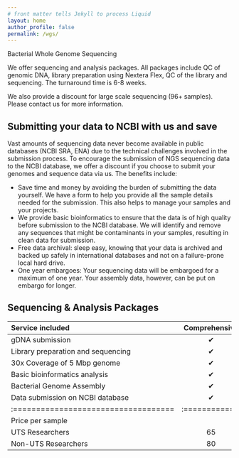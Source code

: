 ```yaml
---
# front matter tells Jekyll to process Liquid
layout: home
author_profile: false
permalink: /wgs/
---
```

 Bacterial Whole Genome Sequencing

We offer sequencing and analysis packages. All packages include QC of genomic DNA, library preparation using Nextera Flex, QC of the library and sequencing. The turnaround time is 6-8 weeks.

We also provide a discount for large scale sequencing (96+ samples). Please contact us for more information.

## Submitting your data to NCBI with us and save

Vast amounts of sequencing data never become available in public databases (NCBI SRA, ENA) due to the technical challenges involved in the submission process. To encourage the submission of NGS sequencing data to the NCBI database, we offer a discount if you choose to submit your genomes and sequence data via us. The benefits include:

- Save time and money by avoiding the burden of submitting the data yourself. We have a form to help you provide all the sample details needed for the submission. This also helps to manage your samples and your projects.
- We provide basic bioinformatics to ensure that the data is of high quality before submission to the NCBI database. We will identify and remove any sequences that might be contaminants in your samples, resulting in clean data for submission.
- Free data archival: sleep easy, knowing that your data is archived and backed up safely in international databases and not on a failure-prone local hard drive.
- One year embargoes: Your sequencing data will be embargoed for a maximum of one year. Your assembly data, however, can be put on embargo for longer.

## Sequencing & Analysis Packages


| Service included                   |Comprehensive | Assembly | Basic  |
|:-----------------------------------|:------------:|:--------:|:------:|
|gDNA submission                     |       ✔︎      |     ✔︎    |    ✔︎   |
|Library preparation and sequencing  |       ✔︎      |     ✔︎    |    ✔︎   |
|30x Coverage of 5 Mbp genome        |       ✔︎      |     ✔︎    |    ✔︎   |
|Basic bioinformatics analysis       |       ✔︎      |     ✔︎    |        |
|Bacterial Genome Assembly           |       ✔︎      |     ✔︎    |        |
|Data submission on NCBI database    |       ✔︎      |          |        |
|:===================================|:============:|:========:|:======:|
|Price per sample                                                       |
|UTS Researchers                     |       65     |    90    |   80   |
|Non-UTS Researchers                 |       80     |   110    |   100  |
